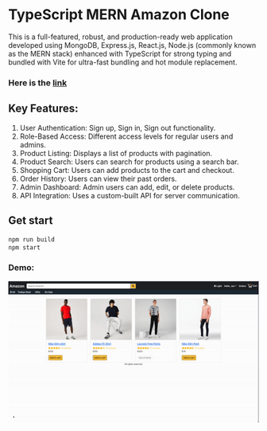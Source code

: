 # TypeScript MERN Amazon Clone

This is a full-featured, robust, and production-ready web application developed using MongoDB, Express.js, React.js, Node.js (commonly known as the MERN stack) enhanced with TypeScript for strong typing and bundled with Vite for ultra-fast bundling and hot module replacement.

### Here is the [link](ts-mern-amazon-clone.onrender.com/)

## Key Features:

1. User Authentication: Sign up, Sign in, Sign out functionality.
2. Role-Based Access: Different access levels for regular users and admins.
3. Product Listing: Displays a list of products with pagination.
4. Product Search: Users can search for products using a search bar.
5. Shopping Cart: Users can add products to the cart and checkout.
6. Order History: Users can view their past orders.
7. Admin Dashboard: Admin users can add, edit, or delete products.
8. API Integration: Uses a custom-built API for server communication.

## Get start

```
npm run build
npm start
```

### Demo:

![amazon](frontend/src/assets/amazon.gif)
